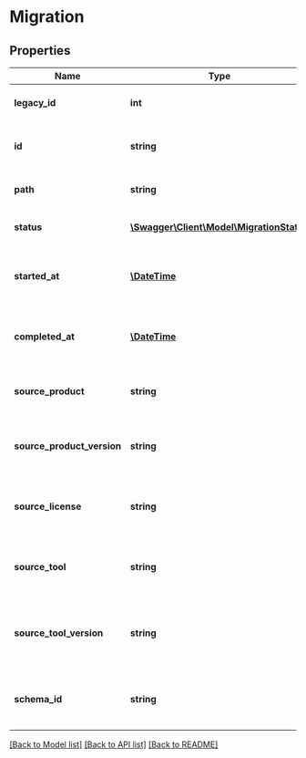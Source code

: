 # Migration

## Properties
Name | Type | Description | Notes
------------ | ------------- | ------------- | -------------
**legacy_id** | **int** | The legacy ID for the item | [optional] 
**id** | **string** | The unique identifier for the migration | [optional] 
**path** | **string** | The api path for this item | [optional] 
**status** | [**\Swagger\Client\Model\MigrationStatus**](MigrationStatus.md) | The status of the migration | [optional] 
**started_at** | [**\DateTime**](\DateTime.md) | The date/time the migration started | [optional] 
**completed_at** | [**\DateTime**](\DateTime.md) | The date/time the migration completed | [optional] 
**source_product** | **string** | The source product for the migration | [optional] 
**source_product_version** | **string** | The source product version for the migration | [optional] 
**source_license** | **string** | The source product license for the migration | [optional] 
**source_tool** | **string** | The source product extract tool for the migration | [optional] 
**source_tool_version** | **string** | The source product extract tool version for the migration | [optional] 
**schema_id** | **string** | The schema id used for the migration | [optional] 

[[Back to Model list]](../README.md#documentation-for-models) [[Back to API list]](../README.md#documentation-for-api-endpoints) [[Back to README]](../README.md)


